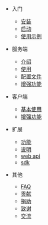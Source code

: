 * 入门
  * [安装](install.md)
  * [启动](run.md)
  * [使用示例](example.md)
* 服务端
  * [介绍](introduction.md)
  * [使用](nps_use.md)
  * [配置文件](server_config.md)
  * [增强功能](nps_extend.md)

* 客户端

  * [基本使用](use.md)
  * [增强功能](npc_extend.md)

* 扩展

  * [功能](feature.md)
  * [说明](description.md)
  * [web api](api.md)
  * [sdk](npc_sdk.md)

* 其他

  * [FAQ](faq.md)
  * [贡献](contribute.md)
  * [捐助](donate.md)
  * [致谢](thanks.md)
  * [交流](discuss.md)
